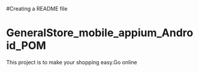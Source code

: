 #Creating a README file
# GeneralStore_mobile_appium_Android_POM

This project is to make your shopping easy.Go online
